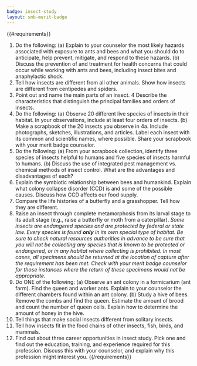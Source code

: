 ```yaml
---
badge: insect-study
layout: smb-merit-badge
---
```


{{#requirements}}
1. Do the following:
    (a) Explain to your counselor the most likely hazards associated with exposure to ants and bees and what you should do to anticipate, help prevent, mitigate, and respond to these hazards.
    (b) Discuss the prevention of and treatment for health concerns that could occur while working with ants and bees, including insect bites and anaphylactic shock.
2. Tell how insects are different from all other animals. Show how insects are different from centipedes and spiders.
3. Point out and name the main parts of an insect.
4 Describe the characteristics that distinguish the principal families and orders of insects.
5. Do the following:
    (a) Observe 20 different live species of insects in their habitat. In your observations, include at least four orders of insects.
    (b) Make a scrapbook of the 20 insects you observe in 4a. Include photographs, sketches, illustrations, and articles. Label each insect with its common and scientific names, where possible. Share your scrapbook with your merit badge counselor.
6. Do the following:
    (a) From your scrapbook collection, identify three species of insects helpful to humans and five species of insects harmful to humans.
    (b) Discuss the use of integrated pest management vs. chemical methods of insect control. What are the advantages and disadvantages of each?
7. Explain the symbiotic relationship between bees and humankind. Explain what colony collapse disorder (CCD) is and some of the possible causes. Discuss how CCD affects our food supply.
8. Compare the life histories of a butterfly and a grasshopper. Tell how they are different.
9. Raise an insect through complete metamorphosis from its larval stage to its adult stage (e.g., raise a butterfly or moth from a caterpillar).
    *Some insects are endangered species and are protected by federal or state law. Every species is found **only** in its own special type of habitat. Be sure to check natural resources authorities in advance to be sure that you will not be collecting any species that is known to be protected or endangered, or in any habitat where collecting is prohibited. In most cases, all specimens should be returned at the location of capture after the requirement has been met. Check with your merit badge counselor for those instances where the return of these specimens would not be appropriate.*
10. Do ONE of the following:
    (a) Observe an ant colony in a formicarium (ant farm). Find the queen and worker ants. Explain to your counselor the different chambers found within an ant colony.
    (b) Study a hive of bees. Remove the combs and find the queen. Estimate the amount of brood and count the number of queen cells. Explain how to determine the amount of honey in the hive.
11. Tell things that make social insects different from solitary insects.
12. Tell how insects fit in the food chains of other insects, fish, birds, and mammals.
13. Find out about three career opportunities in insect study. Pick one and find out the education, training, and experience required for this profession. Discuss this with your counselor, and explain why this profession might interest you.
{{/requirements}}
